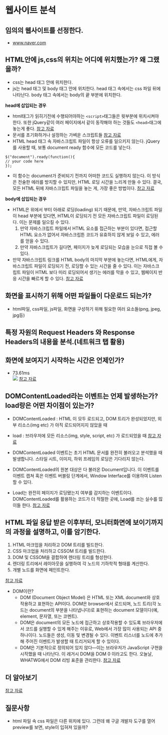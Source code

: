 # 웹사이트 분석

## 임의의 웹사이트를 선정한다.
- www.naver.com

## HTML안에 js,css의 위치는 어디에 위치했는가? 왜 그랬을까?
- css는 head 태그 안에 위치한다.
- js는 head 태그 및 body 태그 안에 위치한다. head 태그 속에서는 css 파일 뒤에 나타난다. body 태그 속에서는 body의 끝 부분에 위치한다.

**head에 삽입되는 경우**
- html태그가 읽히기전에 수행되어야하는 `<script>`태그들은 윗부분에 위치시켜야 한다. 또한 jQuery같이 여러 페이지에서 같이 동작해야 하는 것들도 `<head>`태그에 놓는게 좋다. 
[참고 자료](https://jundol.kr/8)
- 문서를 초기화하거나 설정하는 가벼운 스크립트들 
[참고 자료](https://webdir.tistory.com/514)
- HTML head 태그 속 자바스크립트 파일이 항상 오류를 일으키지 않는다. jQuery를 사용할 때, 보통 document ready 함수에 모든 코드를 넣는다. 
```=javascript
$("document").ready(function(){
// your code here
});
```
- 이 함수는 document가 준비되기 전까지 어떠한 코드도 실행하지 않는다. 이 방식은 전술한 에러를 방지할 수 있지만, HTML 로딩 시간을 느리게 만들 수 있다. 결국, 모든 HTML 뒤에 자바스크립트 파일을 놓는 게, 가장 좋은 방법이다. 
[참고 자료](https://faqs.skillcrush.com/article/176-where-should-js-script-tags-be-linked-in-html-documents)

**body에 삽입되는 경우**
- HTML은 위에서 부터 아래로 로딩(loading) 되기 때문에, 만약, 자바스크립트 파일이 head 부분에 있다면, HTML이 로딩되기 전 모든 자바스크립트 파일이 로딩된다. 이는 문제를 일으킬 수 있다. 
    1. 만약 자바스크립트 파일에서 HTML 요소를 접근하는 부분이 있다면, 접근할 HTML 요소가 없어서 자바스크립튼 코드가 유효하지 않게 보일 수 있고, 에러를 얻을 수 있다.
    2. 만약 자바스크립트가 길다면, 페이지가 늦게 로딩되는 모습을 눈으로 직접 볼 수 있다.  
- 만약 자바스크립트 링크를 HTML body의 마지막 부분에 놓는다면, HTML에게, 자바스크립트 파일이 로딩되기 전, 로딩할 수 있는 시간을 줄 수 있다. 이는 자바스크립트 파일이 HTML 보다 미리 로딩되어서 생기는 에러를 막을 수 있고, 웹페이지 반응 시간을 빠르게 할 수 있다. 
[참고 자료](https://faqs.skillcrush.com/article/176-where-should-js-script-tags-be-linked-in-html-documents)

## 화면을 표시하기 위해 어떤 파일들이 다운로드 되는가?
- html파일, css파일, js파일, 화면을 구성하기 위해 필요한 여러 요소들(png, jpeg, jpg등)

## 특정 자원의 Request Headers 와 Response Headers의 내용을 분석.(네트워크 탭 활용)

## 화면에 보여지기 시작하는 시간은 언제인가?
- 73.61ms </br>
![](https://i.imgur.com/dbOaerN.png)
[참고 자료](https://developers.google.com/web/tools/chrome-devtools/network/reference#timing-explanation)

## DOMContentLoaded라는 이벤트는 언제 발생하는가? load랑은 어떤 차이점이 있는가?

- DOMContentLoaded : HTML 이 모두 로드되고, DOM 트리가 완성되었지만, 외부 리소스(img etc) 가 아직 로드되어지지 않았을 때
- load : 브라우저에 모든 리소스(img, style, script, etc) 가 로드되었을 때
[참고 자료](https://mygumi.tistory.com/281)

- DOMContentLoaded 이벤트는 초기 HTML 문서를 완전히 불러오고 분석했을 때 발생합니다. 스타일 시트, 이미지, 하위 프레임의 로딩은 기다리지 않는다.
- DOMContentLoaded의 원본 대상은 다 불러온 Document입니다. 이 이벤트를 이벤트 캡쳐 혹은 이벤트 버블링 단계에서, Window Interface를 이용하여 Listen할 수 있다. 
- Load는 완전히 페이지가 로딩됐는지 여부를 감지하는 이벤트이다. DOMContentLoaded를 활용하는 코드가 더 적절한 곳에, Load를 쓰는 실수를 많이들 한다. 
[참고 자료](https://developer.mozilla.org/ko/docs/Web/Events/DOMContentLoaded)

## HTML 파일 응답 받은 이후부터, 모니터화면에 보이기까지의 과정을 설명하고, 이를 암기한다.
1. HTML 마크업을 처리하고 DOM 트리를 빌드한다.
2. CSS 마크업을 처리하고 CSSOM 트리를 빌드한다.
3. DOM 및 CSSOM을 결합하여 렌더링 트리를 형성한다.
4. 렌더링 트리에서 레이아웃을 실행하여 각 노드의 기하학적 형태를 계산한다.
5. 개별 노드를 화면에 페인트한다.

[참고 자료](https://developers.google.com/web/fundamentals/performance/critical-rendering-path/render-tree-construction?hl=ko)

* DOM이란?
    - DOM (Document Object Model) 은 HTML 또는 XML document와 상호작용하고 표현하는 API이다. DOM은 browser에서 로드되며, 노드 트리(각 노드는 document의 부분을 나타냅니다)로 표현하는 document 모델이다(예, element, 문자열, 또는 코멘트).
    - DOM은 document의 모든 노드에 접근하고 상호작용할 수 있도록 브라우저에서 코드를 실행할 수 있게 해주는 이유로, Web에서 가장 많이 사용되는 API 중 하나이다. 노드들은 생성, 이동 및 변경될 수 있다. 이벤트 리스너를 노드에 추가해 주어진 이벤트가 발생할 때 트리거되게 할 수 있이다.
    - DOM은 기본적으로 정의되어 있지 않다—이는 브라우저가 JavaScript 구현을 시작했을 때 나타난다. 이 레거시 DOM을 DOM 0 이라고도 한다. 오늘날, WHATWG에서 DOM 리빙 표준을 관리한다.
[참고 자료](https://developer.mozilla.org/ko/docs/Glossary/DOM)

## 더 알아보기
[참고 자료](https://stackoverflow.com/questions/9979172/difference-between-node-object-and-element-object)

## 질문사항
- html 파일 속 css 파일은 다른 위치에 있다. 그런데 왜 구글 개발자 도구를 열어 preview를 보면, style이 입혀져 있을까?